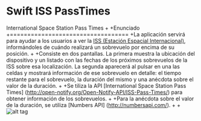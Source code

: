 # Swift ISS PassTimes
International Space Station Pass Times
+
+Enunciado
+==================================
+La aplicación servirá para ayudar a los usuarios a ver la [ISS (Estación Espacial Internacional)](https://es.wikipedia.org/wiki/Estaci%C3%B3n_Espacial_Internacional), informándoles de cuándo realizará un sobrevuelo por encima de su posición.
+
+Consiste en dos pantallas. La primera muestra la ubicación del dispositivo y un listado con las fechas de los próximos sobrevuelos de la ISS sobre esa localización. La segunda aparecerá al pulsar en una las celdas y mostrará información de ese sobrevuelo en detalle: el tiempo restante para el sobrevuelo, la duración del mismo y una anécdota sobre el valor de la duración.
+
+Se tiliza la API [International Space Station Pass Times] (http://open-notify.org/Open-Notify-API/ISS-Pass-Times/) para obtener información de los sobrevuelos.
+
+Para la anécdota sobre el valor de la duración, se utiliza [Numbers API] (http://numbersapi.com/).
+
+
![alt tag](https://camo.githubusercontent.com/00c60501f53f798cb33d5e8f4328dc8256c3d5bd/687474703a2f2f692e696d6775722e636f6d2f4d4c54703436682e6a7067 "Screen Shoots")
